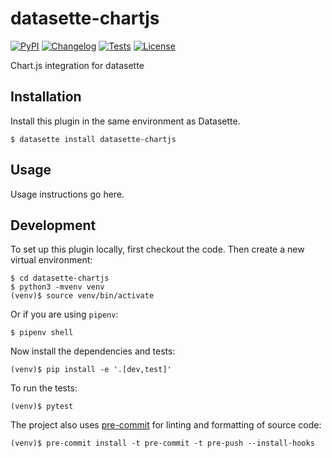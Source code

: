 # datasette-chartjs

[![PyPI](https://img.shields.io/pypi/v/datasette-chartjs.svg)](https://pypi.org/project/datasette-chartjs/)
[![Changelog](https://img.shields.io/github/v/release/MarkusH/datasette-chartjs?include_prereleases&label=changelog)](https://github.com/MarkusH/datasette-chartjs/releases)
[![Tests](https://github.com/MarkusH/datasette-chartjs/workflows/Test/badge.svg)](https://github.com/MarkusH/datasette-chartjs/actions?query=workflow%3ATest)
[![License](https://img.shields.io/badge/license-Apache%202.0-blue.svg)](https://github.com/MarkusH/datasette-chartjs/blob/main/LICENSE)

Chart.js integration for datasette

## Installation

Install this plugin in the same environment as Datasette.

    $ datasette install datasette-chartjs

## Usage

Usage instructions go here.

## Development

To set up this plugin locally, first checkout the code. Then create a new virtual environment:

    $ cd datasette-chartjs
    $ python3 -mvenv venv
    (venv)$ source venv/bin/activate

Or if you are using `pipenv`:

    $ pipenv shell

Now install the dependencies and tests:

    (venv)$ pip install -e '.[dev,test]'

To run the tests:

    (venv)$ pytest

The project also uses [pre-commit](https://pre-commit.com/) for linting and formatting of source code:

    (venv)$ pre-commit install -t pre-commit -t pre-push --install-hooks